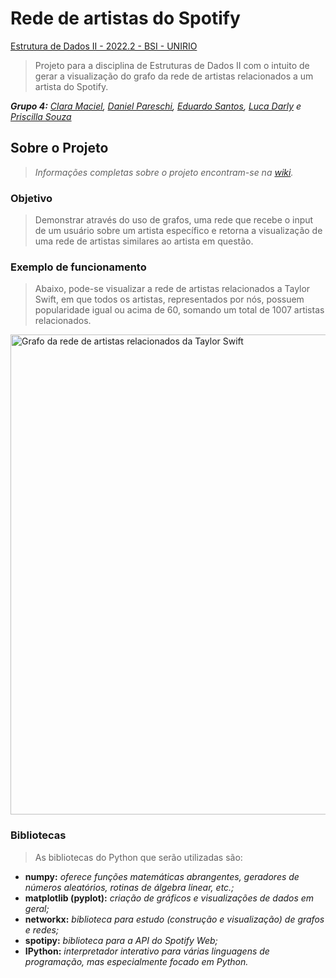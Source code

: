# Rede de artistas do Spotify
[Estrutura de Dados II - 2022.2 - BSI - UNIRIO](https://github.com/priscillasz/rede-de-artistas-spotify)
> Projeto para a disciplina de Estruturas de Dados II com o intuito de gerar a visualização do grafo da rede de artistas relacionados a um artista do Spotify.

_**Grupo 4:**_ _[Clara Maciel](https://github.com/Clarathms), [Daniel Pareschi](https://github.com/DanielPFM01), [Eduardo Santos](https://github.com/edusantosgoncalves), [Luca Darly](https://github.com/lucadarly) e [Priscilla Souza](https://github.com/priscillasz)_

## Sobre o Projeto
> _Informações completas sobre o projeto encontram-se na [wiki](https://github.com/priscillasz/rede-de-artistas-spotify/wiki)._

### Objetivo
> Demonstrar através do uso de grafos, uma rede que recebe o input de um usuário sobre um artista específico e retorna a visualização de uma rede de artistas similares ao artista em questão.

### Exemplo de funcionamento
> Abaixo, pode-se visualizar a rede de artistas relacionados a Taylor Swift, em que todos os artistas, representados por nós, possuem popularidade igual ou acima de 60, somando um total de 1007 artistas relacionados.
<img src="https://github.com/priscillasz/rede-de-artistas-spotify/blob/master/visualizacoes/Taylor%20Swift%20pop%2060%20-%201007%20nodes.png?raw=true"  width="1024" height="768" style="display: block; margin: 0 auto" alt="Grafo da rede de artistas relacionados da Taylor Swift">

### Bibliotecas
> As bibliotecas do Python que serão utilizadas são:
* **numpy:** _oferece funções matemáticas abrangentes, geradores de números aleatórios, rotinas de álgebra linear, etc.;_
* **matplotlib (pyplot):** _criação de gráficos e visualizações de dados em geral;_
* **networkx:** _biblioteca para estudo (construção e visualização) de grafos e redes;_
* **spotipy:** _biblioteca para a API do Spotify Web;_
* **IPython:** _interpretador interativo para várias linguagens de programação, mas especialmente focado em Python._
